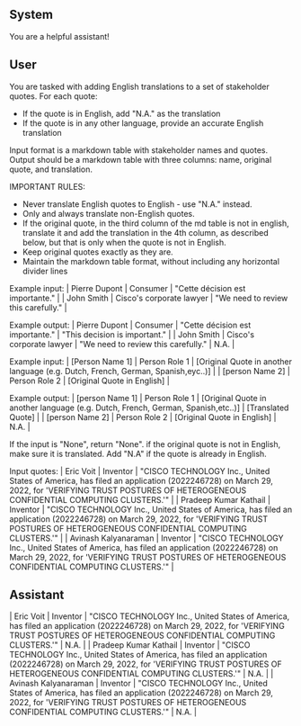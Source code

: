 ## System

You are a helpful assistant!

## User


You are tasked with adding English translations to a set of stakeholder quotes. For each quote:
- If the quote is in English, add "N.A." as the translation
- If the quote is in any other language, provide an accurate English translation

Input format is a markdown table with stakeholder names and quotes.
Output should be a markdown table with three columns: name, original quote, and translation.

IMPORTANT RULES:
- Never translate English quotes to English - use "N.A." instead.
- Only and always translate non-English quotes.
- If the original quote, in the third column of the md table is not in english, translate it and add the translation in the 4th column, as described below, but that is only when the quote is not in English.
- Keep original quotes exactly as they are.
- Maintain the markdown table format, without including any horizontal divider lines

Example input:
| Pierre Dupont | Consumer | "Cette décision est importante." |
| John Smith | Cisco's corporate lawyer | "We need to review this carefully." |

Example output:
| Pierre Dupont | Consumer | "Cette décision est importante." | "This decision is important." |
| John Smith | Cisco's corporate lawyer | "We need to review this carefully." | N.A. |

Example input:
| [Person Name 1] | Person Role 1 | [Original Quote in another language (e.g. Dutch, French, German, Spanish,eyc..)] |
| [person Name 2] | Person Role 2 | [Original Quote in English] |

Example output:
| [person Name 1] | Person Role 1 | [Original Quote in another language (e.g. Dutch, French, German, Spanish,etc..)] | [Translated Quote] |
| [person Name 2] | Person Role 2 | [Original Quote in English] | N.A. |

If the input is "None", return "None". if the original quote is not in English, make sure it is translated. Add "N.A" if the quote is already in English.

Input quotes:
| Eric Voit | Inventor | "CISCO TECHNOLOGY Inc., United States of America, has filed an application (2022246728) on March 29, 2022, for 'VERIFYING TRUST POSTURES OF HETEROGENEOUS CONFIDENTIAL COMPUTING CLUSTERS.'" |
| Pradeep Kumar Kathail | Inventor | "CISCO TECHNOLOGY Inc., United States of America, has filed an application (2022246728) on March 29, 2022, for 'VERIFYING TRUST POSTURES OF HETEROGENEOUS CONFIDENTIAL COMPUTING CLUSTERS.'" |
| Avinash Kalyanaraman | Inventor | "CISCO TECHNOLOGY Inc., United States of America, has filed an application (2022246728) on March 29, 2022, for 'VERIFYING TRUST POSTURES OF HETEROGENEOUS CONFIDENTIAL COMPUTING CLUSTERS.'" |
        

## Assistant

| Eric Voit | Inventor | "CISCO TECHNOLOGY Inc., United States of America, has filed an application (2022246728) on March 29, 2022, for 'VERIFYING TRUST POSTURES OF HETEROGENEOUS CONFIDENTIAL COMPUTING CLUSTERS.'" | N.A. |
| Pradeep Kumar Kathail | Inventor | "CISCO TECHNOLOGY Inc., United States of America, has filed an application (2022246728) on March 29, 2022, for 'VERIFYING TRUST POSTURES OF HETEROGENEOUS CONFIDENTIAL COMPUTING CLUSTERS.'" | N.A. |
| Avinash Kalyanaraman | Inventor | "CISCO TECHNOLOGY Inc., United States of America, has filed an application (2022246728) on March 29, 2022, for 'VERIFYING TRUST POSTURES OF HETEROGENEOUS CONFIDENTIAL COMPUTING CLUSTERS.'" | N.A. |

